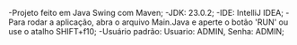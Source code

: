 -Projeto feito em Java Swing com Maven;
-JDK: 23.0.2;
-IDE: IntelliJ IDEA;
-Para rodar a aplicação, abra o arquivo Main.Java e aperte o botão 'RUN' ou use o atalho SHIFT+f10;
-Usuário padrão: Usuario: ADMIN, Senha: ADMIN;
